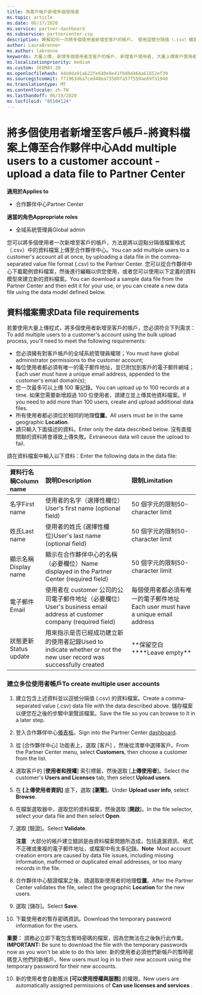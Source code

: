 ```yaml
---
title: 為客戶帳戶新增多個使用者
ms.topic: article
ms.date: 06/17/2020
ms.service: partner-dashboard
ms.subservice: partnercenter-csp
description: 瞭解如何一次將多個使用者新增至客戶的帳戶。 使用逗號分隔值（.csv）檔案格式，將資料檔案上傳至合作夥伴中心。
author: LauraBrenner
ms.author: labrenne
keywords: 大量上傳, 新增多個使用者至客戶的帳戶, 新增客戶使用者, 大量上傳客戶使用者, 客戶帳戶, 客戶使用者, 使用者
ms.localizationpriority: medium
ms.custom: SEOMAY.20
ms.openlocfilehash: 44e8da91a622fe640e9e41f8d8d464a61652ef30
ms.sourcegitcommit: f71963d6a7ced48ea73580fa57f559ae69f31940
ms.translationtype: MT
ms.contentlocale: zh-TW
ms.lasthandoff: 06/19/2020
ms.locfileid: "85104124"
---
```

# <a name="add-multiple-users-to-a-customer-account---upload-a-data-file-to-partner-center"></a><span data-ttu-id="f45ab-105">將多個使用者新增至客戶帳戶-將資料檔案上傳至合作夥伴中心</span><span class="sxs-lookup"><span data-stu-id="f45ab-105">Add multiple users to a customer account - upload a data file to Partner Center</span></span>

<span data-ttu-id="f45ab-106">**適用於**</span><span class="sxs-lookup"><span data-stu-id="f45ab-106">**Applies to**</span></span>

- <span data-ttu-id="f45ab-107">合作夥伴中心</span><span class="sxs-lookup"><span data-stu-id="f45ab-107">Partner Center</span></span>

<span data-ttu-id="f45ab-108">**適當的角色**</span><span class="sxs-lookup"><span data-stu-id="f45ab-108">**Appropriate roles**</span></span>

- <span data-ttu-id="f45ab-109">全域系統管理員</span><span class="sxs-lookup"><span data-stu-id="f45ab-109">Global admin</span></span>

<span data-ttu-id="f45ab-110">您可以將多個使用者一次新增至客戶的帳戶，方法是將以逗點分隔值檔案格式（.csv）中的資料檔案上傳至合作夥伴中心。</span><span class="sxs-lookup"><span data-stu-id="f45ab-110">You can add multiple users to a customer's account all at once, by uploading a data file in the comma-separated value file format (.csv) to the Partner Center.</span></span> <span data-ttu-id="f45ab-111">您可以從合作夥伴中心下載範例資料檔案，然後進行編輯以供您使用，或者您可以使用以下定義的資料模型來建立新的資料檔案。</span><span class="sxs-lookup"><span data-stu-id="f45ab-111">You can download a sample data file from the Partner Center and then edit it for your use, or you can create a new data file using the data model defined below.</span></span>

## <a name="data-file-requirements"></a><a href="" id="creatingtheimportcsvfile"></a><span data-ttu-id="f45ab-112">資料檔案需求</span><span class="sxs-lookup"><span data-stu-id="f45ab-112">Data file requirements</span></span>

<span data-ttu-id="f45ab-113">若要使用大量上傳程式，將多個使用者新增至客戶的帳戶，您必須符合下列需求：</span><span class="sxs-lookup"><span data-stu-id="f45ab-113">To add multiple users to a customer's account using the bulk upload process, you'll need to meet the following requirements:</span></span>

- <span data-ttu-id="f45ab-114">您必須擁有對客戶帳戶的全域系統管理員權限；</span><span class="sxs-lookup"><span data-stu-id="f45ab-114">You must have global administrator permissions to the customer account;</span></span>
- <span data-ttu-id="f45ab-115">每位使用者都必須有唯一的電子郵件地址，並已附加到客戶的電子郵件網域；</span><span class="sxs-lookup"><span data-stu-id="f45ab-115">Each user must have a unique email address, appended to the customer's email domain(s);</span></span>
- <span data-ttu-id="f45ab-116">您一次最多可以上傳 100 筆記錄。</span><span class="sxs-lookup"><span data-stu-id="f45ab-116">You can upload up to 100 records at a time.</span></span> <span data-ttu-id="f45ab-117">如果您需要新增超過 100 位使用者，請建立並上傳其他資料檔案。</span><span class="sxs-lookup"><span data-stu-id="f45ab-117">If you need to add more than 100 users, create and upload additional data files.</span></span>
- <span data-ttu-id="f45ab-118">所有使用者都必須位於相同的地理**位置**。</span><span class="sxs-lookup"><span data-stu-id="f45ab-118">All users must be in the same geographic **Location**.</span></span>
- <span data-ttu-id="f45ab-119">請只輸入下面描述的資料。</span><span class="sxs-lookup"><span data-stu-id="f45ab-119">Enter only the data described below.</span></span> <span data-ttu-id="f45ab-120">沒有直接關聯的資料將會導致上傳失敗。</span><span class="sxs-lookup"><span data-stu-id="f45ab-120">Extraneous data will cause the upload to fail.</span></span>

<span data-ttu-id="f45ab-121">請在資料檔案中輸入以下資料：</span><span class="sxs-lookup"><span data-stu-id="f45ab-121">Enter the following data in the data file:</span></span>

| <span data-ttu-id="f45ab-122">**資料行名稱**</span><span class="sxs-lookup"><span data-stu-id="f45ab-122">**Column name**</span></span> | <span data-ttu-id="f45ab-123">**說明**</span><span class="sxs-lookup"><span data-stu-id="f45ab-123">**Description**</span></span>  | <span data-ttu-id="f45ab-124">**限制**</span><span class="sxs-lookup"><span data-stu-id="f45ab-124">**Limitation**</span></span>  |
|:-------- |:------  |:----- |
| <span data-ttu-id="f45ab-125">名字</span><span class="sxs-lookup"><span data-stu-id="f45ab-125">First name</span></span>  | <span data-ttu-id="f45ab-126">使用者的名字（選擇性欄位）</span><span class="sxs-lookup"><span data-stu-id="f45ab-126">User's first name (optional field)</span></span>  | <span data-ttu-id="f45ab-127">50 個字元的限制</span><span class="sxs-lookup"><span data-stu-id="f45ab-127">50-character limit</span></span>  |
| <span data-ttu-id="f45ab-128">姓氏</span><span class="sxs-lookup"><span data-stu-id="f45ab-128">Last name</span></span>  | <span data-ttu-id="f45ab-129">使用者的姓氏 (選擇性欄位)</span><span class="sxs-lookup"><span data-stu-id="f45ab-129">User's last name (optional field)</span></span>  | <span data-ttu-id="f45ab-130">50 個字元的限制</span><span class="sxs-lookup"><span data-stu-id="f45ab-130">50-character limit</span></span>  |
| <span data-ttu-id="f45ab-131">顯示名稱</span><span class="sxs-lookup"><span data-stu-id="f45ab-131">Display name</span></span>    | <span data-ttu-id="f45ab-132">顯示在合作夥伴中心的名稱（必要欄位）</span><span class="sxs-lookup"><span data-stu-id="f45ab-132">Name displayed in the Partner Center (required field)</span></span>                            | <span data-ttu-id="f45ab-133">50 個字元的限制</span><span class="sxs-lookup"><span data-stu-id="f45ab-133">50-character limit</span></span>                         |
| <span data-ttu-id="f45ab-134">電子郵件</span><span class="sxs-lookup"><span data-stu-id="f45ab-134">Email</span></span>   | <span data-ttu-id="f45ab-135">使用者在 customer 公司的公司電子郵件地址（必要欄位）</span><span class="sxs-lookup"><span data-stu-id="f45ab-135">User's business email address at customer company (required field)</span></span>           | <span data-ttu-id="f45ab-136">每個使用者都必須有唯一的電子郵件地址</span><span class="sxs-lookup"><span data-stu-id="f45ab-136">Each user must have a unique email address</span></span> |
| <span data-ttu-id="f45ab-137">狀態更新</span><span class="sxs-lookup"><span data-stu-id="f45ab-137">Status update</span></span>   | <span data-ttu-id="f45ab-138">用來指示是否已經成功建立新的使用者記錄</span><span class="sxs-lookup"><span data-stu-id="f45ab-138">Used to indicate whether or not the new user record was successfully created</span></span> | <span data-ttu-id="f45ab-139">\*\*保留空白\*\*</span><span class="sxs-lookup"><span data-stu-id="f45ab-139">\*\*Leave empty\*\*</span></span>                        |

### <a name="to-create-multiple-user-accounts"></a><a href="" id="createmultipleuseraccounts"></a><span data-ttu-id="f45ab-140">建立多位使用者帳戶</span><span class="sxs-lookup"><span data-stu-id="f45ab-140">To create multiple user accounts</span></span>

<a href="" id="creatingtheaccounts"></a>

1. <span data-ttu-id="f45ab-141">建立包含上述資料並以逗號分隔值 (.csv) 的資料檔案。</span><span class="sxs-lookup"><span data-stu-id="f45ab-141">Create a comma-separated value (.csv) data file with the data described above.</span></span> <span data-ttu-id="f45ab-142">儲存檔案以便您在之後的步驟中瀏覽該檔案。</span><span class="sxs-lookup"><span data-stu-id="f45ab-142">Save the file so you can browse to it in a later step.</span></span>

2. <span data-ttu-id="f45ab-143">登入合作夥伴中心[儀表板](https://partner.microsoft.com/dashboard)。</span><span class="sxs-lookup"><span data-stu-id="f45ab-143">Sign into the Partner Center [dashboard](https://partner.microsoft.com/dashboard).</span></span>

3. <span data-ttu-id="f45ab-144">從 [合作夥伴中心] 功能表上，選取 [客戶]  ，然後從清單中選擇客戶。</span><span class="sxs-lookup"><span data-stu-id="f45ab-144">From the Partner Center menu, select **Customers**, then choose a customer from the list.</span></span>

4. <span data-ttu-id="f45ab-145">選取客戶的 [**使用者和授權**] 索引標籤，然後選取 [**上傳使用者**]。</span><span class="sxs-lookup"><span data-stu-id="f45ab-145">Select the customer's **Users and Licenses** tab, then select **Upload users**.</span></span>

5. <span data-ttu-id="f45ab-146">在 **\[上傳使用者資訊\]** 底下，選取 **\[瀏覽\]**。</span><span class="sxs-lookup"><span data-stu-id="f45ab-146">Under **Upload user info**, select **Browse**.</span></span>

6. <span data-ttu-id="f45ab-147">在檔案選取器中，選取您的資料檔案，然後選取 [**開啟**]。</span><span class="sxs-lookup"><span data-stu-id="f45ab-147">In the file selector, select your data file and then select **Open**.</span></span>

7. <span data-ttu-id="f45ab-148">選取 [驗證]。</span><span class="sxs-lookup"><span data-stu-id="f45ab-148">Select **Validate**.</span></span>

    <span data-ttu-id="f45ab-149">**注意**   大部分的帳戶建立錯誤是由資料檔案問題所造成，包括遺漏資訊、格式不正確或重複的電子郵件地址，或檔案中有太多記錄。</span><span class="sxs-lookup"><span data-stu-id="f45ab-149">**Note**  Most account creation errors are caused by data file issues, including missing information, malformed or duplicated email addresses, or too many records in the file.</span></span>

8. <span data-ttu-id="f45ab-150">合作夥伴中心驗證檔案之後，請選取新使用者的地理**位置**。</span><span class="sxs-lookup"><span data-stu-id="f45ab-150">After the Partner Center validates the file, select the geographic **Location** for the new users.</span></span>
9. <span data-ttu-id="f45ab-151">選取 [儲存]。</span><span class="sxs-lookup"><span data-stu-id="f45ab-151">Select **Save**.</span></span>
10. <span data-ttu-id="f45ab-152">下載使用者的暫存密碼資訊。</span><span class="sxs-lookup"><span data-stu-id="f45ab-152">Download the temporary password information for the users.</span></span>

<span data-ttu-id="f45ab-153">**重要：** 請務必立即下載包含暫時密碼的檔案，因為您無法在之後執行此作業。</span><span class="sxs-lookup"><span data-stu-id="f45ab-153">**IMPORTANT:** Be sure to download the file with the temporary passwords now as you won't be able to do this later.</span></span> <span data-ttu-id="f45ab-154">新的使用者必須他們新帳戶的暫時密碼登入他們的新帳戶。</span><span class="sxs-lookup"><span data-stu-id="f45ab-154">New users must log in to their new account using the temporary password for their new accounts.</span></span>

10. <span data-ttu-id="f45ab-155">新的使用者會自動獲派 **\[可以使用授權與服務\]** 的權限。</span><span class="sxs-lookup"><span data-stu-id="f45ab-155">New users are automatically assigned permissions of **Can use licenses and services** .</span></span> 

 

 



